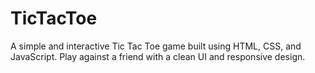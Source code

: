 # TicTacToe
A simple and interactive Tic Tac Toe game built using HTML, CSS, and JavaScript. Play against a friend with a clean UI and responsive design.
